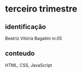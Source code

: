 # terceiro trimestre

## identificação
Beatriz Vitória Bagatini nr.05

## conteudo
HTML, CSS, JavaScript
